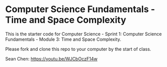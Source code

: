 # Computer Science Fundamentals - Time and Space Complexity

This is the starter code for Computer Science - Sprint 1: Computer Science Fundamentals - Module 3: Time and Space Complexity.

Please fork and clone this repo to your computer by the start of class.


Sean Chen: https://youtu.be/WJCbOczF14w